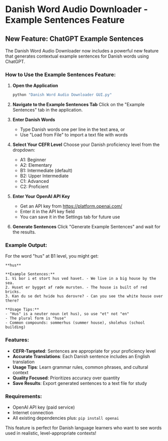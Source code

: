 # Danish Word Audio Downloader - Example Sentences Feature

## New Feature: ChatGPT Example Sentences

The Danish Word Audio Downloader now includes a powerful new feature that generates contextual example sentences for Danish words using ChatGPT.

### How to Use the Example Sentences Feature:

1. **Open the Application**
   ```bash
   python "Danish Word Audio Downloader GUI.py"
   ```

2. **Navigate to the Example Sentences Tab**
   Click on the "Example Sentences" tab in the application.

3. **Enter Danish Words**
   - Type Danish words one per line in the text area, or
   - Use "Load from File" to import a text file with words

4. **Select Your CEFR Level**
   Choose your Danish proficiency level from the dropdown:
   - A1: Beginner
   - A2: Elementary
   - B1: Intermediate (default)
   - B2: Upper Intermediate
   - C1: Advanced
   - C2: Proficient

5. **Enter Your OpenAI API Key**
   - Get an API key from https://platform.openai.com/
   - Enter it in the API key field
   - You can save it in the Settings tab for future use

6. **Generate Sentences**
   Click "Generate Example Sentences" and wait for the results.

### Example Output:

For the word "hus" at B1 level, you might get:

```
**hus**

**Example Sentences:**
1. Vi bor i et stort hus ved havet. - We live in a big house by the sea.
2. Huset er bygget af røde mursten. - The house is built of red bricks.
3. Kan du se det hvide hus derovre? - Can you see the white house over there?

**Usage Tips:**
- "Hus" is a neuter noun (et hus), so use "et" not "en"
- The plural form is "huse"
- Common compounds: sommerhus (summer house), skolehus (school building)
```

### Features:

- **CEFR-Targeted**: Sentences are appropriate for your proficiency level
- **Accurate Translations**: Each Danish sentence includes an English translation
- **Usage Tips**: Learn grammar rules, common phrases, and cultural context
- **Quality Focused**: Prioritizes accuracy over quantity
- **Save Results**: Export generated sentences to a text file for study

### Requirements:

- OpenAI API key (paid service)
- Internet connection
- All existing dependencies plus: `pip install openai`

This feature is perfect for Danish language learners who want to see words used in realistic, level-appropriate contexts!
